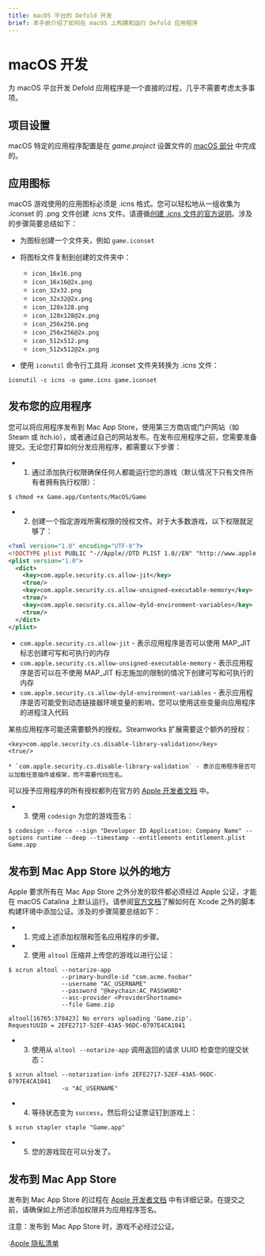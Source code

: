 ```yaml
---
title: macOS 平台的 Defold 开发
brief: 本手册介绍了如何在 macOS 上构建和运行 Defold 应用程序
---
```


# macOS 开发

为 macOS 平台开发 Defold 应用程序是一个直接的过程，几乎不需要考虑太多事项。

## 项目设置

macOS 特定的应用程序配置是在 *game.project* 设置文件的 [macOS 部分](/manuals/project-settings/#macos) 中完成的。

## 应用图标

macOS 游戏使用的应用图标必须是 .icns 格式。您可以轻松地从一组收集为 .iconset 的 .png 文件创建 .icns 文件。请遵循[创建 .icns 文件的官方说明](https://developer.apple.com/library/archive/documentation/GraphicsAnimation/Conceptual/HighResolutionOSX/Optimizing/Optimizing.html)。涉及的步骤简要总结如下：

* 为图标创建一个文件夹，例如 `game.iconset`
* 将图标文件复制到创建的文件夹中：

    * `icon_16x16.png`
    * `icon_16x16@2x.png`
    * `icon_32x32.png`
    * `icon_32x32@2x.png`
    * `icon_128x128.png`
    * `icon_128x128@2x.png`
    * `icon_256x256.png`
    * `icon_256x256@2x.png`
    * `icon_512x512.png`
    * `icon_512x512@2x.png`

* 使用 `iconutil` 命令行工具将 .iconset 文件夹转换为 .icns 文件：

```
iconutil -c icns -o game.icns game.iconset
```

## 发布您的应用程序
您可以将应用程序发布到 Mac App Store，使用第三方商店或门户网站（如 Steam 或 itch.io），或者通过自己的网站发布。在发布应用程序之前，您需要准备提交。无论您打算如何分发应用程序，都需要以下步骤：

* 1) 通过添加执行权限确保任何人都能运行您的游戏（默认情况下只有文件所有者拥有执行权限）：

```
$ chmod +x Game.app/Contents/MacOS/Game
```

* 2) 创建一个指定游戏所需权限的授权文件。对于大多数游戏，以下权限就足够了：

```xml
<?xml version="1.0" encoding="UTF-8"?>
<!DOCTYPE plist PUBLIC "-//Apple//DTD PLIST 1.0//EN" "http://www.apple.com/DTDs/PropertyList-1.0.dtd">
<plist version="1.0">
  <dict>
    <key>com.apple.security.cs.allow-jit</key>
    <true/>
    <key>com.apple.security.cs.allow-unsigned-executable-memory</key>
    <true/>
    <key>com.apple.security.cs.allow-dyld-environment-variables</key>
    <true/>
  </dict>
</plist>
```

  * `com.apple.security.cs.allow-jit` - 表示应用程序是否可以使用 MAP_JIT 标志创建可写和可执行的内存
  * `com.apple.security.cs.allow-unsigned-executable-memory` - 表示应用程序是否可以在不使用 MAP_JIT 标志施加的限制的情况下创建可写和可执行的内存
  * `com.apple.security.cs.allow-dyld-environment-variables` - 表示应用程序是否可能受到动态链接器环境变量的影响，您可以使用这些变量向应用程序的进程注入代码

某些应用程序可能还需要额外的授权。Steamworks 扩展需要这个额外的授权：

```
<key>com.apple.security.cs.disable-library-validation</key>
<true/>
```

    * `com.apple.security.cs.disable-library-validation` - 表示应用程序是否可以加载任意插件或框架，而不需要代码签名。

可以授予应用程序的所有授权都列在官方的 [Apple 开发者文档](https://developer.apple.com/documentation/bundleresources/entitlements) 中。

* 3) 使用 `codesign` 为您的游戏签名：

```
$ codesign --force --sign "Developer ID Application: Company Name" --options runtime --deep --timestamp --entitlements entitlement.plist Game.app
```

## 发布到 Mac App Store 以外的地方
Apple 要求所有在 Mac App Store 之外分发的软件都必须经过 Apple 公证，才能在 macOS Catalina 上默认运行。请参阅[官方文档](https://developer.apple.com/documentation/xcode/notarizing_macos_software_before_distribution/customizing_the_notarization_workflow)了解如何在 Xcode 之外的脚本构建环境中添加公证。涉及的步骤简要总结如下：

* 1) 完成上述添加权限和签名应用程序的步骤。

* 2) 使用 `altool` 压缩并上传您的游戏以进行公证：

```
$ xcrun altool --notarize-app
               --primary-bundle-id "com.acme.foobar"
               --username "AC_USERNAME"
               --password "@keychain:AC_PASSWORD"
               --asc-provider <ProviderShortname>
               --file Game.zip

altool[16765:378423] No errors uploading 'Game.zip'.
RequestUUID = 2EFE2717-52EF-43A5-96DC-0797E4CA1041
```

* 3) 使用从 `altool --notarize-app` 调用返回的请求 UUID 检查您的提交状态：

```
$ xcrun altool --notarization-info 2EFE2717-52EF-43A5-96DC-0797E4CA1041
               -u "AC_USERNAME"
```

* 4) 等待状态变为 `success`，然后将公证票证钉到游戏上：

```
$ xcrun stapler staple "Game.app"
```

* 5) 您的游戏现在可以分发了。

## 发布到 Mac App Store
发布到 Mac App Store 的过程在 [Apple 开发者文档](https://developer.apple.com/macos/submit/) 中有详细记录。在提交之前，请确保如上所述添加权限并为应用程序签名。

注意：发布到 Mac App Store 时，游戏不必经过公证。

:[Apple 隐私清单](../shared/apple-privacy-manifest.md)